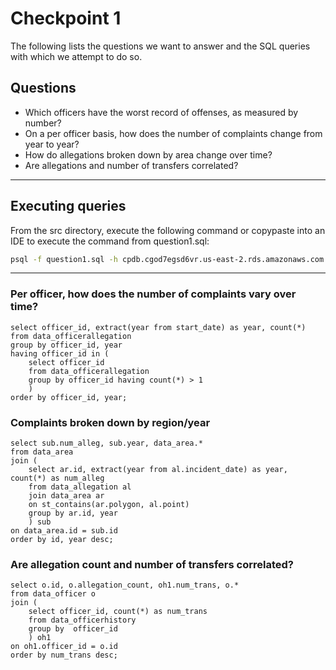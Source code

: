 # Checkpoint 1
The following lists the questions we want to answer and the SQL queries with which we attempt to do so.

## Questions
* Which officers have the worst record of offenses, as measured by number?
* On a per officer basis, how does the number of complaints change from year to year?
* How do allegations broken down by area change over time?
* Are allegations and number of transfers correlated?

---
## Executing queries ##
From the src directory, execute the following command or copypaste into an IDE to execute the command from question1.sql:

```bash
psql -f question1.sql -h cpdb.cgod7egsd6vr.us-east-2.rds.amazonaws.com -U cpdb-student -d cpdb -p 5432
```
---

### Per officer, how does the number of complaints vary over time? ###
```
select officer_id, extract(year from start_date) as year, count(*)
from data_officerallegation
group by officer_id, year
having officer_id in (
    select officer_id 
    from data_officerallegation
    group by officer_id having count(*) > 1
    )
order by officer_id, year;
```

### Complaints broken down by region/year ###
```
select sub.num_alleg, sub.year, data_area.*
from data_area
join (
    select ar.id, extract(year from al.incident_date) as year, count(*) as num_alleg
    from data_allegation al
    join data_area ar
    on st_contains(ar.polygon, al.point)
    group by ar.id, year
    ) sub
on data_area.id = sub.id
order by id, year desc;
```

### Are allegation count and number of transfers correlated? ###
```
select o.id, o.allegation_count, oh1.num_trans, o.*
from data_officer o
join (
    select officer_id, count(*) as num_trans
    from data_officerhistory
    group by  officer_id
    ) oh1
on oh1.officer_id = o.id
order by num_trans desc;
```